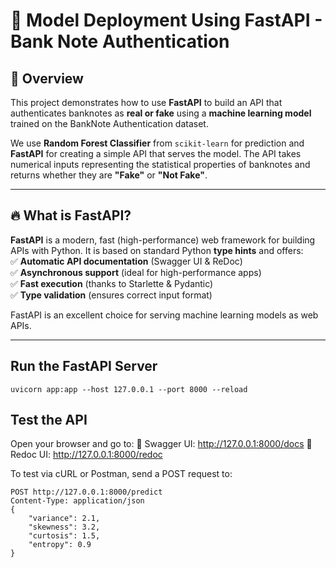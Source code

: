# 🚀 Model Deployment Using FastAPI - Bank Note Authentication

## 📌 Overview  
This project demonstrates how to use **FastAPI** to build an API that authenticates banknotes as **real or fake** using a **machine learning model** trained on the BankNote Authentication dataset.  

We use **Random Forest Classifier** from `scikit-learn` for prediction and **FastAPI** for creating a simple API that serves the model. The API takes numerical inputs representing the statistical properties of banknotes and returns whether they are **"Fake"** or **"Not Fake"**.

---

## 🔥 What is FastAPI?  
**FastAPI** is a modern, fast (high-performance) web framework for building APIs with Python. It is based on standard Python **type hints** and offers:  
✅ **Automatic API documentation** (Swagger UI & ReDoc)  
✅ **Asynchronous support** (ideal for high-performance apps)  
✅ **Fast execution** (thanks to Starlette & Pydantic)  
✅ **Type validation** (ensures correct input format)  

FastAPI is an excellent choice for serving machine learning models as web APIs.

---

## Run the FastAPI Server
```
uvicorn app:app --host 127.0.0.1 --port 8000 --reload
```
## Test the API
Open your browser and go to:
🔹 Swagger UI: http://127.0.0.1:8000/docs
🔹 Redoc UI: http://127.0.0.1:8000/redoc

To test via cURL or Postman, send a POST request to:
```
POST http://127.0.0.1:8000/predict
Content-Type: application/json
{
    "variance": 2.1,
    "skewness": 3.2,
    "curtosis": 1.5,
    "entropy": 0.9
}
```
